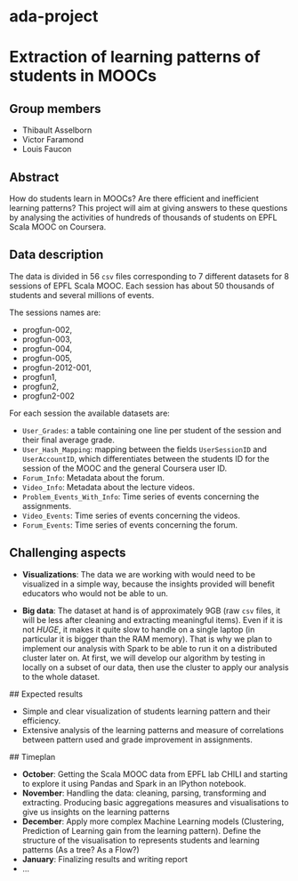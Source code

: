 # ada-project
# Extraction of learning patterns of students in MOOCs

## Group members

- Thibault Asselborn
- Victor Faramond
- Louis Faucon

## Abstract

How do students learn in MOOCs? Are there efficient and inefficient learning patterns? This project will aim at giving answers to these questions by analysing the activities of hundreds of thousands of students on EPFL Scala MOOC on Coursera.

## Data description

The data is divided in 56 `csv` files corresponding to 7 different datasets for 8 sessions of EPFL Scala MOOC. Each session has about 50 thousands of students and several millions of events.

The sessions names are:
- progfun-002,
- progfun-003,
- progfun-004,
- progfun-005,
- progfun-2012-001,
- progfun1,
- progfun2,
- progfun2-002

For each session the available datasets are:
- `User_Grades`: a table containing one line per student of the session and their final average grade.
- `User_Hash_Mapping`: mapping between the fields `UserSessionID` and `UserAccountID`, which differentiates between the students ID for the session of the MOOC and the general Coursera user ID.
- `Forum_Info`: Metadata about the forum.
- `Video_Info`: Metadata about the lecture videos.
- `Problem_Events_With_Info`: Time series of events concerning the assignments.
- `Video_Events`: Time series of events concerning the videos.
- `Forum_Events`: Time series of events concerning the forum.

## Challenging aspects

- **Visualizations**:
The data we are working with would need to be visualized in a simple way, because the insights provided will benefit educators who would not be able to un.

- **Big data**:
The dataset at hand is of approximately 9GB (raw `csv` files, it will be less after cleaning and extracting meaningful items). Even if it is not *HUGE*, it makes it quite slow to handle on a single laptop (in particular it is bigger than the RAM memory). That is why we plan to implement our analysis with Spark to be able to run it on a distributed cluster later on. At first, we will develop our algorithm by testing in locally on a subset of our data, then use the cluster to apply our analysis to the whole dataset.

## Expected results

- Simple and clear visualization of students learning pattern and their efficiency.
- Extensive analysis of the learning patterns and measure of correlations between pattern used and grade improvement in assignments.

## Timeplan

- **October**:
Getting the Scala MOOC data from EPFL lab CHILI and starting to explore it using Pandas and Spark in an IPython notebook.
- **November**:
Handling the data: cleaning, parsing, transforming and extracting. Producing basic aggregations measures and visualisations to give us insights on the learning patterns
- **December**:
Apply more complex Machine Learning models (Clustering, Prediction of Learning gain from the learning pattern). Define the structure of the visualisation to represents students and learning patterns (As a tree? As a Flow?)
- **January**:
Finalizing results and writing report
- ...
